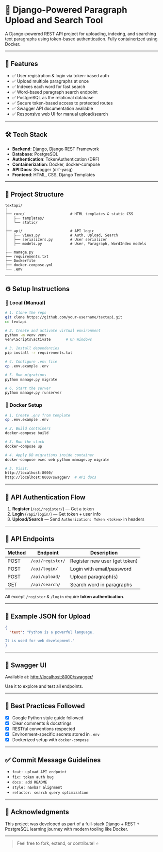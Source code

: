 # 🧠 Django-Powered Paragraph Upload and Search Tool

A Django-powered REST API project for uploading, indexing, and searching text paragraphs using token-based authentication. Fully containerized using Docker.

---

## 🚀 Features

- ✅ User registration & login via token-based auth
- ✅ Upload multiple paragraphs at once
- ✅ Indexes each word for fast search
- ✅ Word-based paragraph search endpoint
- ✅ PostgreSQL as the relational database
- ✅ Secure token-based access to protected routes
- ✅ Swagger API documentation available
- ✅ Responsive web UI for manual upload/search

---

## 🛠️ Tech Stack

- **Backend**: Django, Django REST Framework
- **Database**: PostgreSQL
- **Authentication**: TokenAuthentication (DRF)
- **Containerization**: Docker, docker-compose
- **API Docs**: Swagger (drf-yasg)
- **Frontend**: HTML, CSS, Django Templates

---

## 📁 Project Structure

```
textapi/
│
├── core/                     # HTML templates & static CSS
│   ├── templates/
│   └── static/
│
├── api/                      # API logic
│   ├── views.py              # Auth, Upload, Search
│   ├── serializers.py        # User serializer
│   ├── models.py             # User, Paragraph, WordIndex models
│
├── manage.py
├── requirements.txt
├── Dockerfile
├── docker-compose.yml
└── .env
```

---

## ⚙️ Setup Instructions

### 📍 Local (Manual)

```bash
# 1. Clone the repo
git clone https://github.com/your-username/textapi.git
cd textapi

# 2. Create and activate virtual environment
python -m venv venv
venv\Scripts\activate       # On Windows

# 3. Install dependencies
pip install -r requirements.txt

# 4. Configure .env file
cp .env.example .env

# 5. Run migrations
python manage.py migrate

# 6. Start the server
python manage.py runserver
```

### 🐳 Docker Setup

```bash
# 1. Create .env from template
cp .env.example .env

# 2. Build containers
docker-compose build

# 3. Run the stack
docker-compose up

# 4. Apply DB migrations inside container
docker-compose exec web python manage.py migrate

# 5. Visit:
http://localhost:8000/
http://localhost:8000/swagger/  # API docs
```

---

## 🔐 API Authentication Flow

1. **Register** (`/api/register/`) — Get a token
2. **Login** (`/api/login/`) — Get token + user info
3. **Upload/Search** — Send `Authorization: Token <token>` in headers

---

## 🔎 API Endpoints

| Method | Endpoint        | Description                  |
|--------|-----------------|------------------------------|
| POST   | `/api/register/` | Register new user (get token)|
| POST   | `/api/login/`    | Login with email/password    |
| POST   | `/api/upload/`   | Upload paragraph(s)          |
| GET    | `/api/search/`   | Search word in paragraphs    |

All except `/register` & `/login` require **token authentication**.

---

## 📖 Example JSON for Upload

```json
{
  "text": "Python is a powerful language.

It is used for web development."
}
```

---

## 📘 Swagger UI

Available at: [http://localhost:8000/swagger/](http://localhost:8000/swagger/)

Use it to explore and test all endpoints.

---

## 🧠 Best Practices Followed

- [x] Google Python style guide followed
- [x] Clear comments & docstrings
- [x] RESTful conventions respected
- [x] Environment-specific secrets stored in `.env`
- [x] Dockerized setup with `docker-compose`

---

## ✅ Commit Message Guidelines

- `feat: upload API endpoint`
- `fix: token auth bug`
- `docs: add README`
- `style: navbar alignment`
- `refactor: search query optimization`

---

## 👏 Acknowledgments

This project was developed as part of a full-stack Django + REST + PostgreSQL learning journey with modern tooling like Docker.

---

> Feel free to fork, extend, or contribute! ⭐